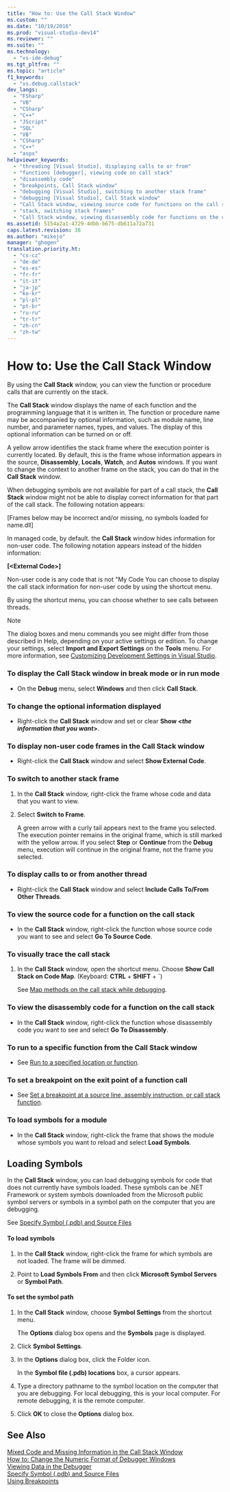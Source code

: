 ```yaml
---
title: "How to: Use the Call Stack Window"
ms.custom: ""
ms.date: "10/19/2016"
ms.prod: "visual-studio-dev14"
ms.reviewer: ""
ms.suite: ""
ms.technology: 
  - "vs-ide-debug"
ms.tgt_pltfrm: ""
ms.topic: "article"
f1_keywords: 
  - "vs.debug.callstack"
dev_langs: 
  - "FSharp"
  - "VB"
  - "CSharp"
  - "C++"
  - "JScript"
  - "SQL"
  - "VB"
  - "CSharp"
  - "C++"
  - "aspx"
helpviewer_keywords: 
  - "threading [Visual Studio], displaying calls to or from"
  - "functions [debugger], viewing code on call stack"
  - "disassembly code"
  - "breakpoints, Call Stack window"
  - "debugging [Visual Studio], switching to another stack frame"
  - "debugging [Visual Studio], Call Stack window"
  - "Call Stack window, viewing source code for functions on the call stack"
  - "stack, switching stack frames"
  - "Call Stack window, viewing disassembly code for functions on the call stack"
ms.assetid: 5154a2a1-4729-4dbb-b675-db611a72a731
caps.latest.revision: 38
ms.author: "mikejo"
manager: "ghogen"
translation.priority.ht: 
  - "cs-cz"
  - "de-de"
  - "es-es"
  - "fr-fr"
  - "it-it"
  - "ja-jp"
  - "ko-kr"
  - "pl-pl"
  - "pt-br"
  - "ru-ru"
  - "tr-tr"
  - "zh-cn"
  - "zh-tw"
---
```

# How to: Use the Call Stack Window
By using the **Call Stack** window, you can view the function or procedure calls that are currently on the stack.  
  
 The **Call Stack** window displays the name of each function and the programming language that it is written in. The function or procedure name may be accompanied by optional information, such as module name, line number, and parameter names, types, and values. The display of this optional information can be turned on or off.  
  
 A yellow arrow identifies the stack frame where the execution pointer is currently located. By default, this is the frame whose information appears in the source, **Disassembly**, **Locals**, **Watch**, and **Autos** windows. If you want to change the context to another frame on the stack, you can do that in the **Call Stack** window.  
  
 When debugging symbols are not available for part of a call stack, the **Call Stack** window might not be able to display correct information for that part of the call stack. The following notation appears:  
  
 [Frames below may be incorrect and/or missing, no symbols loaded for name.dll]  
  
 In managed code, by default. the **Call Stack** window hides information for non-user code. The following notation appears instead of the hidden information:  
  
 **[\<External Code>]**  
  
 Non-user code is any code that is not "My Code You can choose to display the call stack information for non-user code by using the shortcut menu.  
  
 By using the shortcut menu, you can choose whether to see calls between threads.  
  
> [!NOTE]
>  The dialog boxes and menu commands you see might differ from those described in Help, depending on your active settings or edition. To change your settings, select **Import and Export Settings** on the **Tools** menu. For more information, see [Customizing Development Settings in Visual Studio](http://msdn.microsoft.com/en-us/22c4debb-4e31-47a8-8f19-16f328d7dcd3).  
  
### To display the Call Stack window in break mode or in run mode  
  
-   On the **Debug** menu, select **Windows** and then click **Call Stack**.  
  
### To change the optional information displayed  
  
-   Right-click the **Call Stack** window and set or clear **Show \<***the information that you want***>**.  
  
### To display non-user code frames in the Call Stack window  
  
-   Right-click the **Call Stack** window and select **Show External Code**.  
  
### To switch to another stack frame  
  
1.  In the **Call Stack** window, right-click the frame whose code and data that you want to view.  
  
2.  Select **Switch to Frame**.  
  
     A green arrow with a curly tail appears next to the frame you selected. The execution pointer remains in the original frame, which is still marked with the yellow arrow. If you select **Step** or **Continue** from the **Debug** menu, execution will continue in the original frame, not the frame you selected.  
  
### To display calls to or from another thread  
  
-   Right-click the **Call Stack** window and select **Include Calls To/From Other Threads**.  
  
### To view the source code for a function on the call stack  
  
-   In the **Call Stack** window, right-click the function whose source code you want to see and select **Go To Source Code**.  
  
### To visually trace the call stack  
  
1.  In the **Call Stack** window, open the shortcut menu. Choose **Show Call Stack on Code Map**. (Keyboard: **CTRL** + **SHIFT** + **`**)  
  
     See [Map methods on the call stack while debugging](../debugger/map-methods-on-the-call-stack-while-debugging-in-visual-studio.md).  
  
### To view the disassembly code for a function on the call stack  
  
-   In the **Call Stack** window, right-click the function whose disassembly code you want to see and select **Go To Disassembly**.  
  
### To run to a specific function from the Call Stack window  
  
-   See [Run to a specified location or function](../debugger/navigating-through-code-with-the-debugger.md#BKMK_Run_to_a_specified_location_or_function).  
  
### To set a breakpoint on the exit point of a function call  
  
-   See [Set a breakpoint at a source line, assembly instruction, or call stack function](../debugger/using-breakpoints.md#BKMK_Set_a_breakpoint_at_a_source_line__assembly_instruction__or_call_stack_function_).  
  
### To load symbols for a module  
  
-   In the **Call Stack** window, right-click the frame that shows the module whose symbols you want to reload and select **Load Symbols**.  
  
## Loading Symbols  
 In the **Call Stack** window, you can load debugging symbols for code that does not currently have symbols loaded. These symbols can be .NET Framework or system symbols downloaded from the Microsoft public symbol servers or symbols in a symbol path on the computer that you are debugging.  
  
 See [Specify Symbol (.pdb) and Source Files](../debugger/specify-symbol--.pdb--and-source-files-in-the-visual-studio-debugger.md)  
  
#### To load symbols  
  
1.  In the **Call Stack** window, right-click the frame for which symbols are not loaded. The frame will be dimmed.  
  
2.  Point to **Load Symbols From** and then click **Microsoft Symbol Servers** or **Symbol Path**.  
  
#### To set the symbol path  
  
1.  In the **Call Stack** window, choose **Symbol Settings** from the shortcut menu.  
  
     The **Options** dialog box opens and the **Symbols** page is displayed.  
  
2.  Click **Symbol Settings**.  
  
3.  In the **Options** dialog box, click the Folder icon.  
  
     In the **Symbol file (.pdb) locations** box, a cursor appears.  
  
4.  Type a directory pathname to the symbol location on the computer that you are debugging. For local debugging, this is your local computer. For remote debugging, it is the remote computer.  
  
5.  Click **OK** to close the **Options** dialog box.  
  
## See Also  
 [Mixed Code and Missing Information in the Call Stack Window](../debugger/mixed-code-and-missing-information-in-the-call-stack-window.md)   
 [How to: Change the Numeric Format of Debugger Windows](../Topic/How%20to:%20Change%20the%20Numeric%20Format%20of%20Debugger%20Windows.md)   
 [Viewing Data in the Debugger](../debugger/viewing-data-in-the-debugger.md)   
 [Specify Symbol (.pdb) and Source Files](../debugger/specify-symbol--.pdb--and-source-files-in-the-visual-studio-debugger.md)   
 [Using Breakpoints](../debugger/using-breakpoints.md)